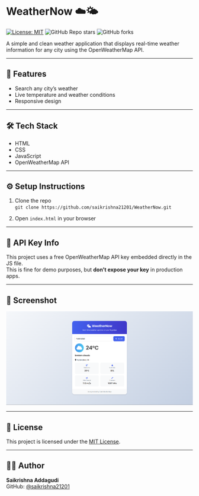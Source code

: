 # WeatherNow ☁️🌤️

[![License: MIT](https://img.shields.io/badge/License-MIT-yellow.svg)](https://opensource.org/licenses/MIT)
![GitHub Repo stars](https://img.shields.io/github/stars/saikrishna21201/WeatherNow)
![GitHub forks](https://img.shields.io/github/forks/saikrishna21201/WeatherNow)

A simple and clean weather application that displays real-time weather information for any city using the OpenWeatherMap API.

---

## 🚀 Features

- Search any city’s weather
- Live temperature and weather conditions
- Responsive design

---

## 🛠 Tech Stack

- HTML
- CSS
- JavaScript
- OpenWeatherMap API

---

## ⚙️ Setup Instructions

1. Clone the repo  
   `git clone https://github.com/saikrishna21201/WeatherNow.git`

2. Open `index.html` in your browser

---

## 🔑 API Key Info

This project uses a free OpenWeatherMap API key embedded directly in the JS file.  
This is fine for demo purposes, but **don’t expose your key** in production apps.

---

## 📸 Screenshot



![WeatherNow Screenshot](projectui.png)

---

## 📄 License

This project is licensed under the [MIT License](https://github.com/saikrishna21201/WeatherNow/blob/main/LICENSE).

---

## 🙋‍♂️ Author

**Saikrishna Addagudi**  
GitHub: [@saikrishna21201](https://github.com/saikrishna21201)
